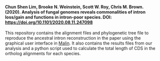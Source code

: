 #### Chun Shen Lim, Brooke N. Weinstein, Scott W. Roy, Chris M. Brown. (2020). Analysis of fungal genomes reveals commonalities of intron loss/gain and functions in intron-poor species. DOI: https://doi.org/10.1101/2020.08.11.247098

This repository contains the alignment files and phylogenetic tree file to reproduce the ancestral intron reconstruction in the paper using the graphical user interface in [Malin](http://www.iro.umontreal.ca/~csuros/introns/malin/). It also contains the results files from our analysis and a python script used to calculate the total length of CDS in the ortholog alignments for each species.   
